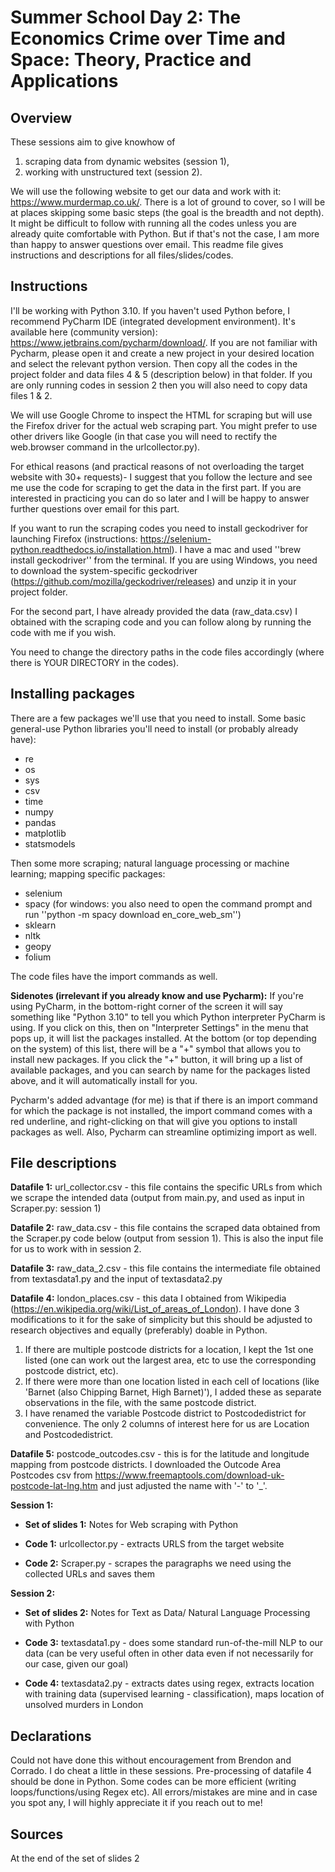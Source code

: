 # Summer School Day 2: The Economics Crime over Time and Space: Theory, Practice and Applications

## Overview

These sessions aim to give knowhow of 
1. scraping data from dynamic websites (session 1), 
2. working with unstructured text (session 2). 

We will use the following website to get our data and work with it: https://www.murdermap.co.uk/. There is a lot of ground to cover, so I will be at places skipping some basic steps (the goal is the breadth and not depth). It might be difficult to follow with running all the codes unless you are already quite comfortable with Python. But if that's not the case, I am more than happy to answer questions over email. This readme file gives instructions and descriptions for all files/slides/codes. 

## Instructions

I'll be working with Python 3.10. If you haven't used Python before, I recommend PyCharm IDE (integrated development environment). It's available here (community version): https://www.jetbrains.com/pycharm/download/. If you are not familiar with Pycharm, please open it and create a new project in your desired location and select the relevant python version. Then copy all the codes in the project folder and data files 4 & 5 (description below) in that folder. If you are only running codes in session 2 then you will also need to copy data files 1 & 2. 

We will use Google Chrome to inspect the HTML for scraping but will use the Firefox driver for the actual web scraping part. You might prefer to use other drivers like Google (in that case you will need to rectify the web.browser command in the urlcollector.py). 

For ethical reasons (and practical reasons of not overloading the target website with 30+ requests)- I suggest that you follow the lecture and see me use the code for scraping to get the data in the first part. If you are interested in practicing you can do so later and I will be happy to answer further questions over email for this part.

If you want to run the scraping codes you need to install geckodriver for launching Firefox (instructions: https://selenium-python.readthedocs.io/installation.html). I have a mac and used ''brew install geckodriver'' from the terminal. If you are using Windows, you need to download the system-specific geckodriver (https://github.com/mozilla/geckodriver/releases) and unzip it in your project folder. 

For the second part, I have already provided the data (raw_data.csv) I obtained with the scraping code and you can follow along by running the code with me if you wish.

You need to change the directory paths in the code files accordingly (where there is YOUR DIRECTORY in the codes).

## Installing packages

There are a few packages we'll use that you need to install. Some basic general-use Python libraries you'll need to install (or probably already have):
* re 
* os
* sys
* csv
* time
* numpy
* pandas
* matplotlib
* statsmodels

Then some more scraping; natural language processing or machine learning; mapping specific packages:
* selenium
* spacy (for windows: you also need to open the command prompt and run ''python -m spacy download en_core_web_sm'')
* sklearn
* nltk
* geopy
* folium

The code files have the import commands as well. 

**Sidenotes (irrelevant if you already know and use Pycharm):** If you're using PyCharm, in the bottom-right corner of the screen it will say something like "Python 3.10" to tell you which Python interpreter PyCharm is using. If you click on this, then on "Interpreter Settings" in the menu that pops up, it will list the packages installed. At the bottom (or top depending on the system) of this list, there will be a "+" symbol that allows you to install new packages. If you click the "+" button, it will bring up a list of available packages, and you can search by name for the packages listed above, and it will automatically install for you.

Pycharm's added advantage (for me) is that if there is an import command for which the package is not installed, the import command comes with a red underline, and right-clicking on that will give you options to install packages as well. Also, Pycharm can streamline optimizing import as well. 

## File descriptions

**Datafile 1:** url_collector.csv - this file contains the specific URLs from which we scrape the intended data (output from main.py, and used as input in Scraper.py: session 1)

**Datafile 2:** raw_data.csv - this file contains the scraped data obtained from the Scraper.py code below (output from session 1). This is also the input file for us to work with in session 2. 

**Datafile 3:** raw_data_2.csv - this file contains the intermediate file obtained from textasdata1.py and the input of textasdata2.py

**Datafile 4:** london_places.csv - this data I obtained from Wikipedia (https://en.wikipedia.org/wiki/List_of_areas_of_London). I have done 3 modifications to it for the sake of simplicity but this should be adjusted to research objectives and equally (preferably) doable in Python. 
1. If there are multiple postcode districts for a location, I kept the 1st one listed (one can work out the largest area, etc to use the corresponding postcode district, etc).
2. If there were more than one location listed in each cell of locations (like 'Barnet (also Chipping Barnet, High Barnet)'), I added these as separate observations in the file, with the same postcode district. 
3. I have renamed the variable Postcode district to Postcodedistrict for convenience.
The only 2 columns of interest here for us are Location and Postcodedistrict. 

**Datafile 5:** postcode_outcodes.csv - this is for the latitude and longitude mapping from postcode districts. I downloaded the Outcode Area Postcodes csv from https://www.freemaptools.com/download-uk-postcode-lat-lng.htm and just adjusted the name with '-' to '_'.

**Session 1:**

  - **Set of slides 1:** Notes for Web scraping with Python

  - **Code 1:** urlcollector.py - extracts URLS from the target website

  - **Code 2:** Scraper.py - scrapes the paragraphs we need using the collected URLs and saves them

**Session 2:**

  - **Set of slides 2:** Notes for Text as Data/ Natural Language Processing with Python
  
  - **Code 3:** textasdata1.py - does some standard run-of-the-mill NLP to our data (can be very useful often in other data even if not necessarily for our  case, given our goal)

  - **Code 4:** textasdata2.py - extracts dates using regex, extracts location with training data (supervised learning - classification), maps location of unsolved murders in London

## Declarations

Could not have done this without encouragement from Brendon and Corrado. I do cheat a little in these sessions. Pre-processing of datafile 4 should be done in Python. Some codes can be more efficient (writing loops/functions/using Regex etc). All errors/mistakes are mine and in case you spot any, I will highly appreciate it if you reach out to me!

## Sources

At the end of the set of slides 2
